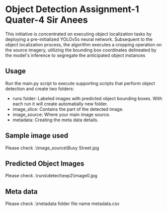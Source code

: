 # Object Detection Assignment-1 Quater-4 Sir Anees
This initiative is concentrated on executing object localization tasks by deploying a pre-initialized YOLOv5s neural network. Subsequent to the object localization process, the algorithm executes a cropping operation on the source imagery, utilizing the bounding box coordinates delineated by the model's inference to segregate the anticipated object instances


## Usage
Run the main.py script to execute supporting scripts that perform object detection and create two folders:

- runs folder: Labeled images with predicted object bounding boxes. With each run it will create automatially new folder.
- image_slice: Contains the part of the detected image.
- image_source: Where your main image source.
- metadata: Creating the meta data details.


## Sample image used 
Please check .\image_source\Busy Street.jpg

## Predicted Object Images
Please check .\runs\detect\exp2\image0.jpg

## Meta data 
Please check .\metadata folder file name metadata.csv
